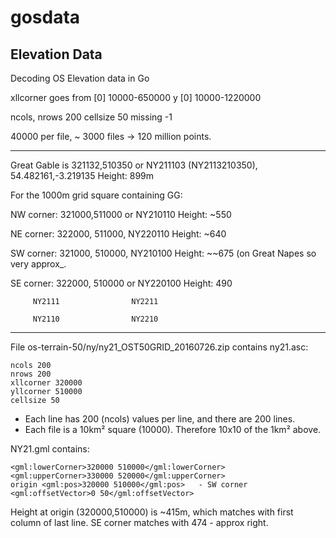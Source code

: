 # gosdata

## Elevation Data

Decoding OS Elevation data in Go

  xllcorner goes from [0] 10000-650000
  y                   [0] 10000-1220000

  ncols, nrows 200
  cellsize 50
  missing -1


40000 per file, ~ 3000 files -> 120 million points.

--------

Great Gable is  321132,510350 or NY211103 (NY2113210350), 54.482161,-3.219135
Height: 899m

For the 1000m grid square containing GG:

NW corner: 321000,511000 or NY210110
Height: ~550

NE corner: 322000, 511000, NY220110
Height: ~640

SW corner: 321000, 510000, NY210100
Height: ~~675 (on Great Napes so very approx_.

SE corner: 322000, 510000 or NY220100
Height: 490


         NY2111                NY2211
         
         NY2110                NY2210


-----------

File os-terrain-50/ny/ny21_OST50GRID_20160726.zip contains ny21.asc:

    ncols 200
    nrows 200
    xllcorner 320000
    yllcorner 510000
    cellsize 50

* Each line has 200 (ncols) values per line, and there are 200 lines.
* Each file is a 10km² square (10000). Therefore 10x10 of the 1km² above.


NY21.gml contains:

    <gml:lowerCorner>320000 510000</gml:lowerCorner>
    <gml:upperCorner>330000 520000</gml:upperCorner>
    origin <gml:pos>320000 510000</gml:pos>   - SW corner
    <gml:offsetVector>0 50</gml:offsetVector>

Height at origin (320000,510000) is ~415m, which matches with first column of last line. SE corner matches with 474 - approx right.

